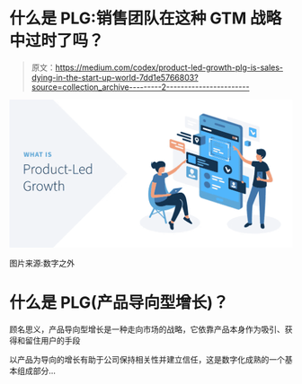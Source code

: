 # 什么是 PLG:销售团队在这种 GTM 战略中过时了吗？

> 原文：<https://medium.com/codex/product-led-growth-plg-is-sales-dying-in-the-start-up-world-7dd1e5766803?source=collection_archive---------2----------------------->

![](img/020a35402182ff3283f31d9d393007d8.png)

图片来源:数字之外

# 什么是 PLG(产品导向型增长)？

顾名思义，产品导向型增长是一种走向市场的战略，它依靠产品本身作为吸引、获得和留住用户的手段

以产品为导向的增长有助于公司保持相关性并建立信任，这是数字化成熟的一个基本组成部分…